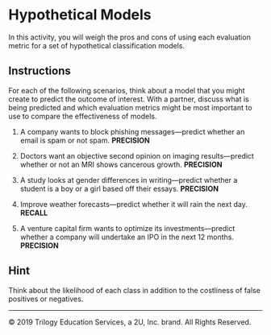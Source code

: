 # Hypothetical Models

In this activity, you will weigh the pros and cons of using each evaluation metric for a set of hypothetical classification models.

## Instructions

For each of the following scenarios, think about a model that you might create to predict the outcome of interest. With a partner, discuss what is being predicted and which evaluation metrics might be most important to use to compare the effectiveness of models.

1. A company wants to block phishing messages—predict whether an email is spam or not spam. **PRECISION**

2. Doctors want an objective second opinion on imaging results—predict whether or not an MRI shows cancerous growth. **PRECISION**

3. A study looks at gender differences in writing—predict whether a student is a boy or a girl based off their essays. **PRECISION**

4. Improve weather forecasts—predict whether it will rain the next day. **RECALL**

5. A venture capital firm wants to optimize its investments—predict whether a company will undertake an IPO in the next 12 months. **PRECISION**

## Hint

Think about the likelihood of each class in addition to the costliness of false positives or negatives.

---

© 2019 Trilogy Education Services, a 2U, Inc. brand. All Rights Reserved.

